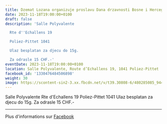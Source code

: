 ```yaml
---
title: Dzemat Lozana organizuje proslavu Dana drzavnosti Bosne i Hercegovine
date: 2023-11-18T19:00:00+0100
draft: false
description: 'Salle Polyvalente

  Rte d''Echallens 19

  Poliez-Pittet 1041

  Ulaz besplatan za djecu do 15g.

  Za odrasle 15 CHF.-'
eventDate: 2023-11-18T19:00:00+0100
location: Salle Polyvalente, Route d’Echallens 19, 1041 Poliez-Pittet
facebook_id: '1330476484506898'
weight: 30
image: https://scontent-sin2-3.xx.fbcdn.net/v/t39.30808-6/480285085_944333661160567_3277375841641556820_n.jpg?_nc_cat=107&ccb=1-7&_nc_sid=9e60e4&_nc_ohc=Q8cRHeA1cGkQ7kNvwHYYcoR&_nc_oc=Adn7qqZcwrsOHPtKmOjDlsNZQB-0lkGJlRXxRnwkd9XyKy6XeKA08FYVElBGYlonOqY&_nc_zt=23&_nc_ht=scontent-sin2-3.xx&edm=ABTKTjYEAAAA&_nc_gid=C8zVnifqwpPUIbiqv1PjzA&oh=00_AfKgXk5rB6P185d_Yn71yNErjVmV2NPN6HhPO-LZ_USTkg&oe=6829C41F
---
```


Salle Polyvalente
Rte d'Echallens 19
Poliez-Pittet 1041
Ulaz besplatan za djecu do 15g.
Za odrasle 15 CHF.-

---

Plus d'informations sur [Facebook](https://facebook.com/events/1330476484506898)